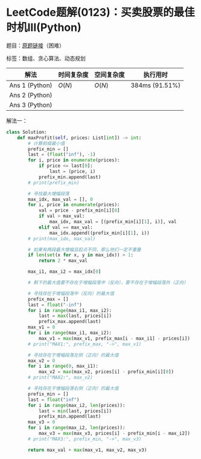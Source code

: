 # LeetCode题解(0123)：买卖股票的最佳时机III(Python)

题目：[原题链接](https://leetcode-cn.com/problems/best-time-to-buy-and-sell-stock-iii/)（困难）

标签：数组、贪心算法、动态规划

| 解法           | 时间复杂度 | 空间复杂度 | 执行用时       |
| -------------- | ---------- | ---------- | -------------- |
| Ans 1 (Python) | $O(N)$     | $O(N)$     | 384ms (91.51%) |
| Ans 2 (Python) |            |            |                |
| Ans 3 (Python) |            |            |                |

解法一：

```python
class Solution:
    def maxProfit(self, prices: List[int]) -> int:
        # 计算前缀最小值
        prefix_min = []
        last = (float("inf"), -1)
        for i, price in enumerate(prices):
            if price <= last[0]:
                last = (price, i)
            prefix_min.append(last)
        # print(prefix_min)

        # 寻找最大增幅段落
        max_idx, max_val = [], 0
        for i, price in enumerate(prices):
            val = price - prefix_min[i][0]
            if val > max_val:
                max_idx, max_val = [(prefix_min[i][1], i)], val
            elif val == max_val:
                max_idx.append((prefix_min[i][1], i))
        # print(max_idx, max_val)

        # 如果有两段最大增幅且起点不同，那么他们一定不重叠
        if len(set(x for x, y in max_idx)) > 1:
            return 2 * max_val

        max_i1, max_i2 = max_idx[0]

        # 剩下的最大值要不存在于增幅段落中（反向），要不存在于增幅段落外（正向）

        # 寻找存在于增幅段落中（反向）的最大值
        prefix_max = []
        last = float("-inf")
        for i in range(max_i1, max_i2):
            last = max(last, prices[i])
            prefix_max.append(last)
        max_v1 = 0
        for i in range(max_i1, max_i2):
            max_v1 = max(max_v1, prefix_max[i - max_i1] - prices[i])
        # print("MAX1:", prefix_max, "->", max_v1)

        # 寻找存在于增幅段落左侧（正向）的最大值
        max_v2 = 0
        for i in range(0, max_i1):
            max_v2 = max(max_v2, prices[i] - prefix_min[i][0])
        # print("MAX2:", max_v2)

        # 寻找存在于增幅段落右侧（正向）的最大值
        prefix_min = []
        last = float("inf")
        for i in range(max_i2, len(prices)):
            last = min(last, prices[i])
            prefix_min.append(last)
        max_v3 = 0
        for i in range(max_i2, len(prices)):
            max_v3 = max(max_v3, prices[i] - prefix_min[i - max_i2])
        # print("MAX3:", prefix_min, "->", max_v3)

        return max_val + max(max_v1, max_v2, max_v3)
```